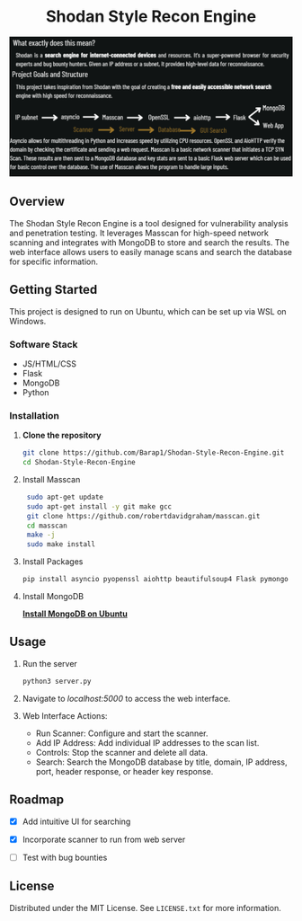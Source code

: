 <h1 align="center">Shodan Style Recon Engine</h1>

<div align="center">
<img src="info" alt="Information about my project">
</div>

## Overview

The Shodan Style Recon Engine is a tool designed for vulnerability analysis and penetration testing. It leverages Masscan for high-speed network scanning and integrates with MongoDB to store and search the results. The web interface allows users to easily manage scans and search the database for specific information.

## Getting Started

This project is designed to run on Ubuntu, which can be set up via WSL on Windows.

### Software Stack

- JS/HTML/CSS
- Flask
- MongoDB
- Python

### Installation

1. **Clone the repository**
   ```sh
   git clone https://github.com/Barap1/Shodan-Style-Recon-Engine.git
   cd Shodan-Style-Recon-Engine
   ```
2. Install Masscan
   ```sh
    sudo apt-get update
    sudo apt-get install -y git make gcc
    git clone https://github.com/robertdavidgraham/masscan.git
    cd masscan
    make -j
    sudo make install
   ```
3. Install Packages
   ```sh
   pip install asyncio pyopenssl aiohttp beautifulsoup4 Flask pymongo
   ```
4. Install MongoDB

    **[Install MongoDB on Ubuntu](https://www.mongodb.com/docs/manual/tutorial/install-mongodb-on-ubuntu/)**

## Usage


1. Run the server
   ```sh
   python3 server.py
   ```

2. Navigate to *localhost:5000* to access the web interface.

3. Web Interface Actions:
   - Run Scanner: Configure and start the scanner.
   - Add IP Address: Add individual IP addresses to the scan list.
   - Controls: Stop the scanner and delete all data.
   - Search: Search the MongoDB database by title, domain, IP address, port, header response, or header key response.

## Roadmap

- [X] Add intuitive UI for searching
- [X] Incorporate scanner to run from web server
- [ ] Test with bug bounties


## License

Distributed under the MIT License. See `LICENSE.txt` for more information.
